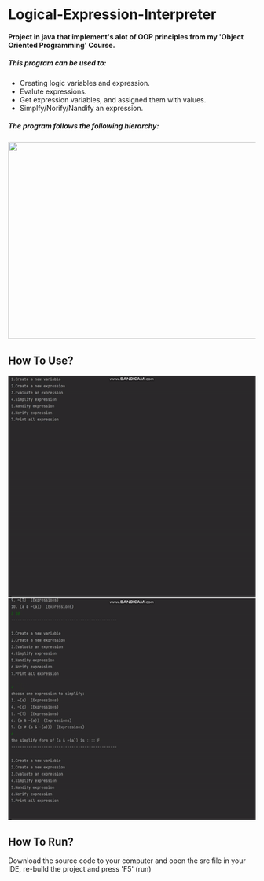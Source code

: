 # Logical-Expression-Interpreter

<h4>Project in java that implement's alot of OOP principles from my 'Object Oriented Programming' Course.</h4>

<h5>This program can be used to:</h5>

<ul>
<li>Creating  logic variables and expression.</li>
<li>Evalute expressions.</li>
<li>Get expression variables, and assigned them with values.</li>
<li>Simplfy/Norify/Nandify an expression.</li>
</ul>

<h5>The program follows the following hierarchy:</h5>

<img src="https://user-images.githubusercontent.com/112869076/188513524-8fa72560-70be-4f91-a099-929b6d992a98.png" width="700" height="400">

<h2>How To Use?</h2>

<img src="./expression1.gif" width="600" height="450">
<img src="./expression2.gif" width="600" height="450">


<h2>How To Run? </h2>
<p>Download the source code to your computer and open the src file in your IDE, re-build the project and press 'F5' (run) </p>
